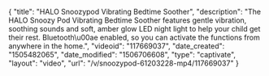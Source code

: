 {
    "title": "HALO Snoozypod Vibrating Bedtime Soother",
    "description": "The HALO Snoozy Pod Vibrating Bedtime Soother features gentle vibration, soothing sounds and soft, amber glow LED night light to help your child get their rest. Bluetooth\u00ae enabled, so you can activate the functions from anywhere in the home.",
    "videoid": "117669037",
    "date_created": "1505482065",
    "date_modified": "1506706608",
    "type": "captivate",
    "layout": "video",
    "url": "\/v\/snoozypod-61203228-mp4\/117669037"
}